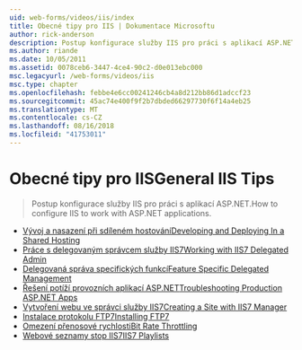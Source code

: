 ```yaml
---
uid: web-forms/videos/iis/index
title: Obecné tipy pro IIS | Dokumentace Microsoftu
author: rick-anderson
description: Postup konfigurace služby IIS pro práci s aplikací ASP.NET.
ms.author: riande
ms.date: 10/05/2011
ms.assetid: 0078ceb6-3447-4ce4-90c2-d0e013ebc000
msc.legacyurl: /web-forms/videos/iis
msc.type: chapter
ms.openlocfilehash: febbe4e6cc00241246cb4a8d212bb86d1adccf23
ms.sourcegitcommit: 45ac74e400f9f2b7dbded66297730f6f14a4eb25
ms.translationtype: MT
ms.contentlocale: cs-CZ
ms.lasthandoff: 08/16/2018
ms.locfileid: "41753011"
---
```

<a name="general-iis-tips"></a><span data-ttu-id="228e5-103">Obecné tipy pro IIS</span><span class="sxs-lookup"><span data-stu-id="228e5-103">General IIS Tips</span></span>
====================
> <span data-ttu-id="228e5-104">Postup konfigurace služby IIS pro práci s aplikací ASP.NET.</span><span class="sxs-lookup"><span data-stu-id="228e5-104">How to configure IIS to work with ASP.NET applications.</span></span>


- [<span data-ttu-id="228e5-105">Vývoj a nasazení při sdíleném hostování</span><span class="sxs-lookup"><span data-stu-id="228e5-105">Developing and Deploying In a Shared Hosting</span></span>](developing-and-deploying-in-a-shared-hosting.md)
- [<span data-ttu-id="228e5-106">Práce s delegovaným správcem služby IIS7</span><span class="sxs-lookup"><span data-stu-id="228e5-106">Working with IIS7 Delegated Admin</span></span>](working-with-iis7-deligated-admin.md)
- [<span data-ttu-id="228e5-107">Delegovaná správa specifických funkcí</span><span class="sxs-lookup"><span data-stu-id="228e5-107">Feature Specific Delegated Management</span></span>](feature-specific-delegated-management.md)
- [<span data-ttu-id="228e5-108">Řešení potíží provozních aplikací ASP.NET</span><span class="sxs-lookup"><span data-stu-id="228e5-108">Troubleshooting Production ASP.NET Apps</span></span>](troubleshooting-production-aspnet-apps.md)
- [<span data-ttu-id="228e5-109">Vytvoření webu ve správci služby IIS7</span><span class="sxs-lookup"><span data-stu-id="228e5-109">Creating a Site with IIS7 Manager</span></span>](creating-a-site-with-iis7-manager.md)
- [<span data-ttu-id="228e5-110">Instalace protokolu FTP7</span><span class="sxs-lookup"><span data-stu-id="228e5-110">Installing FTP7</span></span>](installing-ftp7.md)
- [<span data-ttu-id="228e5-111">Omezení přenosové rychlosti</span><span class="sxs-lookup"><span data-stu-id="228e5-111">Bit Rate Throttling</span></span>](bit-rate-throttling.md)
- [<span data-ttu-id="228e5-112">Webové seznamy stop IIS7</span><span class="sxs-lookup"><span data-stu-id="228e5-112">IIS7 Playlists</span></span>](iis7-playlists.md)
